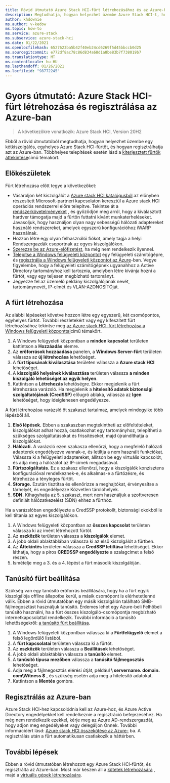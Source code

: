 ```yaml
---
title: Rövid útmutató Azure Stack HCI-fürt létrehozásához és az Azure-ban való regisztrálásához
description: Megtudhatja, hogyan helyezhet üzembe Azure Stack HCI-t, hogyan hozhat létre fürtöt a Windows felügyeleti központban, és hogyan regisztrálhatja azt az Azure-ban.
author: khdownie
ms.author: v-kedow
ms.topic: how-to
ms.service: azure-stack
ms.subservice: azure-stack-hci
ms.date: 01/22/2021
ms.openlocfilehash: 6527623ba5b42f40eb24cd6269f5d45bbccb0d25
ms.sourcegitcommit: e772df8ac78c86d834a68d1a8be83b7f738019b7
ms.translationtype: MT
ms.contentlocale: hu-HU
ms.lasthandoff: 01/26/2021
ms.locfileid: "98772245"
---
```

# <a name="quickstart-create-an-azure-stack-hci-cluster-and-register-it-with-azure"></a>Gyors útmutató: Azure Stack HCI-fürt létrehozása és regisztrálása az Azure-ban

> A következőkre vonatkozik: Azure Stack HCI, Version 20H2

Ebből a rövid útmutatóból megtudhatja, hogyan helyezhet üzembe egy kétkiszolgálós, egyhelyes Azure Stack HCI-fürtöt, és hogyan regisztrálhatja azt az Azure-ban. Többhelyes telepítések esetén lásd a [kiterjesztett fürtök áttekintése](../concepts/stretched-clusters.md)című témakört.

## <a name="before-you-start"></a>Előkészületek

Fürt létrehozása előtt tegye a következőket:

* Vásároljon két kiszolgálót a [Azure stack HCI katalógusból](https://hcicatalog.azurewebsites.net) az előnyben részesített Microsoft-partneri kapcsolaton keresztül a Azure stack HCI operációs rendszerrel előre telepítve. Tekintse át a [rendszerkövetelményeket](../concepts/system-requirements.md) , és győződjön meg arról, hogy a kiválasztott hardver támogatja majd a fürtön futtatni kívánt munkaterheléseket. Javasoljuk, hogy használjon olyan nagy sebességű hálózati adaptereket használó rendszereket, amelyek egyszerű konfigurációhoz iWARP használnak.
* Hozzon létre egy olyan felhasználói fiókot, amely tagja a helyi Rendszergazdák csoportnak az egyes kiszolgálókon.
* [Szerezze be az Azure-előfizetést](https://azure.microsoft.com/), ha még nem rendelkezik ilyennel.
* [Telepítse a Windows felügyeleti központot](/windows-server/manage/windows-admin-center/deploy/install) egy felügyeleti számítógépre, és [regisztrálja a Windows felügyeleti központot az Azure](../manage/register-windows-admin-center.md)-ban. Vegye figyelembe, hogy a felügyeleti számítógépnek ugyanahhoz a Active Directory tartományhoz kell tartoznia, amelyben létre kívánja hozni a fürtöt, vagy egy teljesen megbízható tartományt.
* Jegyezze fel az üzemelő példány kiszolgálójának nevét, tartománynevét, IP-címét és VLAN-AZONOSÍTÓját.

## <a name="create-the-cluster"></a>A fürt létrehozása

Az alábbi lépéseket követve hozzon létre egy egyszerű, két csomópontos, egyhelyes fürtöt. További részletekért vagy egy kifeszített fürt létrehozásához tekintse meg [az Azure stack HCI-fürt létrehozása a Windows felügyeleti központtal](create-cluster.md)című témakört.

1. A Windows felügyeleti központban a **minden kapcsolat** területen kattintson a **Hozzáadás** elemre.
1. Az **erőforrások hozzáadása** panelen, a **Windows Server-fürt** területen válassza az **új létrehozása** lehetőséget.
1. A **fürt típusának kiválasztása** területen válassza a **Azure stack HCI** lehetőséget.
1. A **kiszolgáló helyeinek kiválasztása** területen válassza **a minden kiszolgáló lehetőséget az egyik helyen**.
1. Kattintson a **Létrehozás** lehetőségre. Ekkor megjelenik a fürt létrehozása varázsló. Ha megjelenik a **hitelesítő adatok biztonsági szolgáltatójának (CredSSP)** előugró ablaka, válassza az **Igen** lehetőséget, hogy ideiglenesen engedélyezze. 

A fürt létrehozása varázsló öt szakaszt tartalmaz, amelyek mindegyike több lépésből áll.

1. **Első lépések.** Ebben a szakaszban megtekintheti az előfeltételeket, kiszolgálókat adhat hozzá, csatlakozhat egy tartományhoz, telepítheti a szükséges szolgáltatásokat és frissítéseket, majd újraindíthatja a kiszolgálókat. 
2. **Hálózati.** A varázsló ezen szakasza ellenőrzi, hogy a megfelelő hálózati adapterek engedélyezve vannak-e, és letiltja a nem használt funkciókat. Válassza ki a felügyeleti adaptereket, állítson be egy virtuális kapcsolót, és adja meg a hálózatot az IP-címek megadásával.
3. **Fürtszolgáltatás.** Ez a szakasz ellenőrzi, hogy a kiszolgálók konzisztens konfigurációval rendelkeznek-e, és alkalmas-e a fürtözésre, és létrehozza a tényleges fürtöt.
4. **Storage.** Ezután tisztítsa és ellenőrizze a meghajtókat, érvényesítse a tárhelyét, és engedélyezze Közvetlen tárolóhelyek.
5. **SDN.** Kihagyhatja az 5. szakaszt, mert nem használjuk a szoftveresen definiált hálózatkezelést (SDN) ehhez a fürthöz.

Ha a varázslóban engedélyezte a CredSSP protokollt, biztonsági okokból le kell tiltania az egyes kiszolgálókon.

1. A Windows felügyeleti központban az **összes kapcsolat** területen válassza ki az imént létrehozott fürtöt.
1. Az **eszközök** területen válassza a **kiszolgálók** elemet.
1. A jobb oldali ablaktáblában válassza ki az első kiszolgálót a fürtben.
1. Az **Áttekintés** területen válassza a **CredSSP letiltása** lehetőséget. Ekkor láthatja, hogy a piros **CREDSSP engedélyezte** a szalagcímet a felső részen.
1. Ismételje meg a 3. és a 4. lépést a fürt második kiszolgálóján.

## <a name="set-up-a-cluster-witness"></a>Tanúsító fürt beállítása

Szükség van egy tanúsító erőforrás beállítására, hogy ha a fürt egyik kiszolgálója offline állapotba kerül, a másik csomópont is elérhetetlenné válik. Ebben a rövid útmutatóban egy másik kiszolgálón található SMB-fájlmegosztást használjuk tanúsító. Érdemes lehet egy Azure-beli Felhőbeli tanúsító használni, ha a fürt összes kiszolgáló-csomópontja megbízható internetkapcsolattal rendelkezik. További információ a tanúsító lehetőségekről: [a tanúsító fürt beállítása](../manage/witness.md).

1. A Windows felügyeleti központban válassza ki a **Fürtfelügyelő** elemet a felső legördülő listából.
1. A **fürt kapcsolatai** területen válassza ki a fürtöt.
1. Az **eszközök** területen válassza a **Beállítások** lehetőséget.
1. A jobb oldali ablaktáblán válassza a **tanúsító** elemet.
1. A **tanúsító típusa mezőben** válassza a **tanúsító fájlmegosztás** lehetőséget.
1. Adja meg a fájlmegosztás elérési útját, például **\\ servername. domain. com\Witness $** , és szükség esetén adja meg a hitelesítő adatokat.
1. Kattintson a **Mentés** gombra.

## <a name="register-with-azure"></a>Regisztrálás az Azure-ban

Azure Stack HCI-hez kapcsolódnia kell az Azure-hoz, és Azure Active Directory engedélyekkel kell rendelkeznie a regisztráció befejezéséhez. Ha még nem rendelkezik ezekkel, kérje meg az Azure AD-rendszergazdát, hogy adjon meg engedélyeket vagy delegáljon Önnek. További információért lásd: [Azure stack HCI összekötése az Azure-](register-with-azure.md) ba. A regisztrálás után a fürt automatikusan csatlakozik a háttérben.

## <a name="next-steps"></a>További lépések

Ebben a rövid útmutatóban létrehozott egy Azure Stack HCI-fürtöt, és regisztrálta az Azure-ban. Most már készen áll a [kötetek létrehozására](../manage/create-volumes.md) , majd a [virtuális gépek létrehozására](../manage/vm.md).